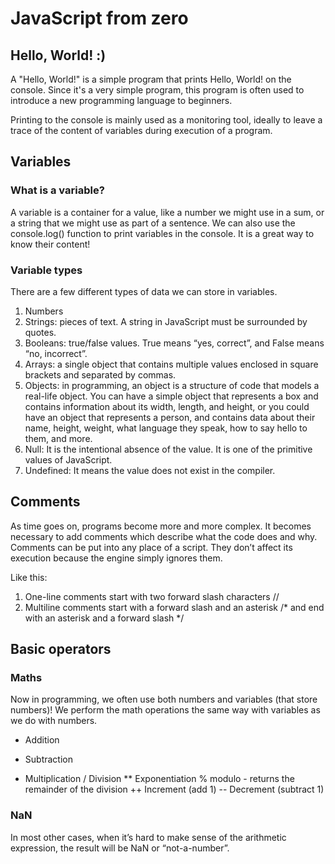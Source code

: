 # JavaScript from zero


## Hello, World! :)


A "Hello, World!" is a simple program that prints Hello, World! on the console. Since it's a very simple program, this program is often used to introduce a new programming language to beginners.

Printing to the console is mainly used as a monitoring tool, ideally to leave a trace of the content of variables during execution of a program.


## Variables 

### What is a variable?

A variable is a container for a value, like a number we might use in a sum, or a string that we might use as part of a sentence.
We can also use the console.log() function to print variables in the console. It is a great way to know their content!

### Variable types

There are a few different types of data we can store in variables. 

1. Numbers
2. Strings: pieces of text. A string in JavaScript must be surrounded by quotes.
3. Booleans: true/false values. True means “yes, correct”, and False means “no, incorrect”.
4. Arrays: a single object that contains multiple values enclosed in square brackets and separated by commas.
5. Objects: in programming, an object is a structure of code that models a real-life object. You can have a simple object that represents a box and contains information about its width, length, and height, or you could have an object that represents a person, and contains data about their name, height, weight, what language they speak, how to say hello to them, and more.
6. Null: It is the intentional absence of the value. It is one of the primitive values of JavaScript.
7. Undefined: It means the value does not exist in the compiler.

## Comments

As time goes on, programs become more and more complex. It becomes necessary to add comments which describe what the code does and why.
Comments can be put into any place of a script. They don’t affect its execution because the engine simply ignores them.

Like this: 

1. One-line comments start with two forward slash characters //
2. Multiline comments start with a forward slash and an asterisk /* and end with an asterisk and a forward slash */

## Basic operators

### Maths

Now in programming, we often use both numbers and variables (that store numbers)! We perform the math operations the same way with variables as we do with numbers.

+	Addition
-	Subtraction
*	Multiplication
/	Division
**	Exponentiation 
%	modulo - returns the remainder of the division
++	Increment (add 1)
--	Decrement (subtract 1)

### NaN

In most other cases, when it’s hard to make sense of the arithmetic expression, the result will be NaN or “not-a-number”.

